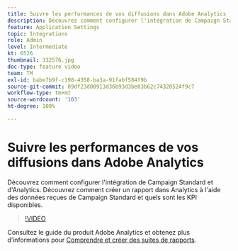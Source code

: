 ```yaml
---
title: Suivre les performances de vos diffusions dans Adobe Analytics
description: Découvrez comment configurer l'intégration de Campaign Standard et d'Analytics. Découvrez comment créer un rapport dans Analytics à l'aide des données reçues de Campaign Standard et quels sont les KPI disponibles.
feature: Application Settings
topic: Integrations
role: Admin
level: Intermediate
kt: 6526
thumbnail: 332576.jpg
doc-type: feature video
team: TM
exl-id: babe7b9f-c198-4358-ba3a-91fabf584f9b
source-git-commit: 89df23d00913d36b93d3be03b62c74320524f9c7
workflow-type: tm+mt
source-wordcount: '103'
ht-degree: 100%

---
```


# Suivre les performances de vos diffusions dans Adobe Analytics

Découvrez comment configurer l&#39;intégration de Campaign Standard et d&#39;Analytics. Découvrez comment créer un rapport dans Analytics à l&#39;aide des données reçues de Campaign Standard et quels sont les KPI disponibles.

>[!VIDEO](https://video.tv.adobe.com/v/332576/?quality=12&learn=on)

Consultez le guide du produit Adobe Analytics et obtenez plus d’informations pour [Comprendre et créer des suites de rapports](https://experienceleague.adobe.com/docs/analytics-learn/tutorials/intro-to-analytics/analytics-basics/understanding-and-creating-report-suites.html?lang=fr#intro-to-analytics).

